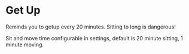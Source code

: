 # Get Up

Reminds you to getup every 20 minutes. Sitting to long is dangerous!

Sit and move time configurable in settings, default is 20 minute sitting, 1 minute moving.
